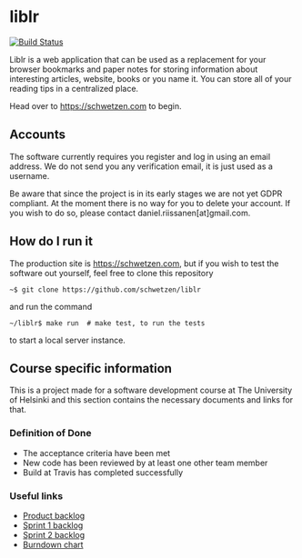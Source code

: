 # liblr

[![Build Status](https://travis-ci.org/schwetzen/liblr.svg?branch=dev)](https://travis-ci.org/schwetzen/liblr)

Liblr is a web application that can be used as a replacement for your browser
bookmarks and paper notes for storing information about interesting articles,
website, books or you name it. You can store all of your reading tips in a
centralized place.

Head over to https://schwetzen.com to begin.

## Accounts

The software currently requires you register and log in using an email address.
We do not send you any verification email, it is just used as a username.

Be aware that since the project is in its early stages we are not yet GDPR
compliant. At the moment there is no way for you to delete your account. If
you wish to do so, please contact daniel.riissanen[at]gmail.com.

## How do I run it

The production site is https://schwetzen.com, but if you wish to test the
software out yourself, feel free to clone this repository
```
~$ git clone https://github.com/schwetzen/liblr
```
and run the command
```
~/liblr$ make run  # make test, to run the tests
```
to start a local server instance.

## Course specific information

This is a project made for a software development course at The University of
Helsinki and this section contains the necessary documents and links for that.

### Definition of Done
- The acceptance criteria have been met
- New code has been reviewed by at least one other team member
- Build at Travis has completed successfully

### Useful links
- [Product backlog](https://docs.google.com/spreadsheets/d/15EXXftlXvssDdknBq9nNkMCjH7mDnwAeK0zw14V76M8/edit?usp=sharing)
- [Sprint 1 backlog](https://docs.google.com/spreadsheets/d/14ZnelNYfI1DPEMyDz9Tm0RVpIi0oDKOS8HHnhe32Zh0/edit?usp=sharing)
- [Sprint 2 backlog](https://docs.google.com/spreadsheets/d/11PPuZSJEFHD_mbAesJxFxLXXr89taoT3hm0w2X60JVA/edit?usp=sharing)
- [Burndown chart](https://docs.google.com/spreadsheets/d/1Gn-kzJeadceD5dZH-4P0hI_JCB0PMYjwW80lVVSa_AQ/edit?usp=sharing)
